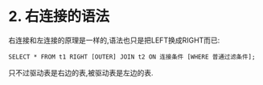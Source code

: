 # 2. 右连接的语法

右连接和左连接的原理是一样的,语法也只是把LEFT换成RIGHT而已:

```
SELECT * FROM t1 RIGHT [OUTER] JOIN t2 ON 连接条件 [WHERE 普通过滤条件];
```

只不过驱动表是右边的表,被驱动表是左边的表.
